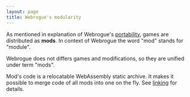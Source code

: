 ```yaml
---
layout: page
title: Webrogue's modularity
---
```


As mentioned in explanation of Webrogue's [portability](./portable.html), games are distributed as __mods__. 
In context of Webrogue the word "mod" stands for "module". 

Webrogue does not differs games and modifications, so they are unified under term "mods".

Mod's code is a relocatable WebAssembly static archive. It makes it possible to merge code of all mods into one on the fly. See [linking](../in_depth/linking.html) for details.
